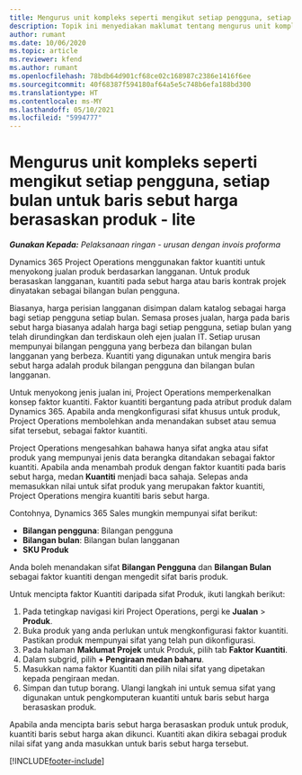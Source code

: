 ```yaml
---
title: Mengurus unit kompleks seperti mengikut setiap pengguna, setiap bulan untuk baris sebut harga berasaskan produk - lite
description: Topik ini menyediakan maklumat tentang mengurus unit kompleks untuk baris sebut harga berasaskan projek.
author: rumant
ms.date: 10/06/2020
ms.topic: article
ms.reviewer: kfend
ms.author: rumant
ms.openlocfilehash: 78bdb64d901cf68ce02c168987c2386e1416f6ee
ms.sourcegitcommit: 40f68387f594180af64a5e5c748b6efa188bd300
ms.translationtype: HT
ms.contentlocale: ms-MY
ms.lasthandoff: 05/10/2021
ms.locfileid: "5994777"
---
```

# <a name="managing-complex-units-such-as-per-user-per-month-for-product-based-quote-lines---lite"></a>Mengurus unit kompleks seperti mengikut setiap pengguna, setiap bulan untuk baris sebut harga berasaskan produk - lite

_**Gunakan Kepada:** Pelaksanaan ringan - urusan dengan invois proforma_

Dynamics 365 Project Operations menggunakan faktor kuantiti untuk menyokong jualan produk berdasarkan langganan. Untuk produk berasaskan langganan, kuantiti pada sebut harga atau baris kontrak projek dinyatakan sebagai bilangan bulan pengguna.

Biasanya, harga perisian langganan disimpan dalam katalog sebagai harga bagi setiap pengguna setiap bulan. Semasa proses jualan, harga pada baris sebut harga biasanya adalah harga bagi setiap pengguna, setiap bulan yang telah dirundingkan dan terdiskaun oleh ejen jualan IT. Setiap urusan mempunyai bilangan pengguna yang berbeza dan bilangan bulan langganan yang berbeza. Kuantiti yang digunakan untuk mengira baris sebut harga adalah produk bilangan pengguna dan bilangan bulan langganan.

Untuk menyokong jenis jualan ini, Project Operations memperkenalkan konsep faktor kuantiti. Faktor kuantiti bergantung pada atribut produk dalam Dynamics 365. Apabila anda mengkonfigurasi sifat khusus untuk produk, Project Operations membolehkan anda menandakan subset atau semua sifat tersebut, sebagai faktor kuantiti.

Project Operations mengesahkan bahawa hanya sifat angka atau sifat produk yang mempunyai jenis data berangka ditandakan sebagai faktor kuantiti. Apabila anda menambah produk dengan faktor kuantiti pada baris sebut harga, medan **Kuantiti** menjadi baca sahaja. Selepas anda memasukkan nilai untuk sifat produk yang merupakan faktor kuantiti, Project Operations mengira kuantiti baris sebut harga.

Contohnya, Dynamics 365 Sales mungkin mempunyai sifat berikut:

- **Bilangan pengguna**: Bilangan pengguna
- **Bilangan bulan**: Bilangan bulan langganan
- **SKU Produk**

Anda boleh menandakan sifat **Bilangan Pengguna** dan **Bilangan Bulan** sebagai faktor kuantiti dengan mengedit sifat baris produk.

Untuk mencipta faktor Kuantiti daripada sifat Produk, ikuti langkah berikut:

1. Pada tetingkap navigasi kiri Project Operations, pergi ke **Jualan** > **Produk**.
2. Buka produk yang anda perlukan untuk mengkonfigurasi faktor kuantiti. Pastikan produk mempunyai sifat yang telah pun dikonfigurasi.
3. Pada halaman **Maklumat Projek** untuk Produk, pilih tab **Faktor Kuantiti**.
4. Dalam subgrid, pilih **+ Pengiraan medan baharu**.
5. Masukkan nama faktor Kuantiti dan pilih nilai sifat yang dipetakan kepada pengiraan medan.
6. Simpan dan tutup borang. Ulangi langkah ini untuk semua sifat yang digunakan untuk pengkomputeran kuantiti untuk baris sebut harga berasaskan produk.

Apabila anda mencipta baris sebut harga berasaskan produk untuk produk, kuantiti baris sebut harga akan dikunci. Kuantiti akan dikira sebagai produk nilai sifat yang anda masukkan untuk baris sebut harga tersebut.


[!INCLUDE[footer-include](../../includes/footer-banner.md)]